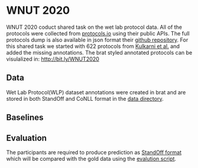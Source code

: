 # WNUT 2020


WNUT 2020 coduct shared task on the wet lab protocol data. All of the protocols were collected from [protocols.io](https://www.protocols.io/) using their public APIs. The full protocols dump is also available in json format their [github repository](https://github.com/protocolsio/protocols). For this shared task we started with 622 protocols from [Kulkarni et al.](https://www.aclweb.org/anthology/N18-2016/) and added the missing annotations. The brat styled annotated protocols can be visulalized in: http://bit.ly/WNUT2020



## Data
Wet Lab Protocol(WLP) dataset annotations were created in brat and are stored in both StandOff and CoNLL format in the  [data directory](./data/Readme.md).


## Baselines

## Evaluation

The participants are required to produce prediction as [StandOff format](../../data/Readme.md##-The-standoff-format:) which will be compared with the gold data using the [evalution script](./code/eval/).
